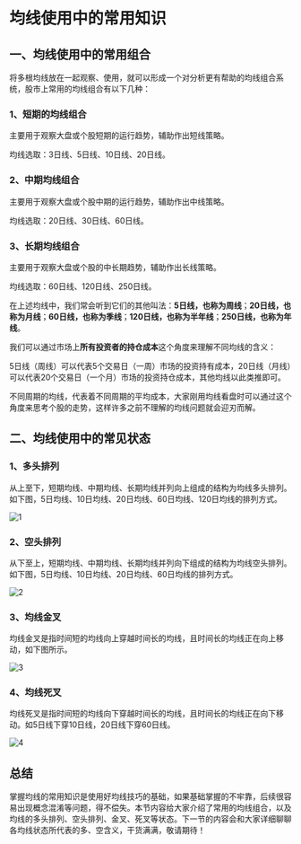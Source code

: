 # 均线使用中的常用知识

## 一、均线使用中的常用组合

将多根均线放在一起观察、使用，就可以形成一个对分析更有帮助的均线组合系统，股市上常用的均线组合有以下几种：

### 1、短期的均线组合

主要用于观察大盘或个股短期的运行趋势，辅助作出短线策略。

均线选取：3日线、5日线、10日线、20日线。

### 2、中期均线组合

主要用于观察大盘或个股中期的运行趋势，辅助作出中线策略。

均线选取：20日线、30日线、60日线。

### 3、长期均线组合

主要用于观察大盘或个股的中长期趋势，辅助作出长线策略。

均线选取：60日线、120日线、250日线。

在上述均线中，我们常会听到它们的其他叫法：**5日线，也称为周线**；**20日线，也称为月线**；**60日线，也称为季线**；**120日线，也称为半年线**；**250日线，也称为年线**。

我们可以通过市场上**所有投资者的持仓成本**这个角度来理解不同均线的含义：

5日线（周线）可以代表5个交易日（一周）市场的投资持有成本，20日线（月线）可以代表20个交易日（一个月）市场的投资持仓成本，其他均线以此类推即可。

不同周期的均线，代表着不同周期的平均成本，大家刚用均线看盘时可以通过这个角度来思考个股的走势，这样许多之前不理解的均线问题就会迎刃而解。

## 二、均线使用中的常见状态

### 1、多头排列

从上至下，短期均线、中期均线、长期均线并列向上组成的结构为均线多头排列。如下图，5日均线、10日均线、20日均线、60日均线、120日均线的排列方式。

![1](https://apicdn.app.gtja.com/baishitong/ZXZX/202108/fwb_images/b2c36001ac1b46b8bda2e6bb35d05218.png)

### 2、空头排列

从下至上，短期均线、中期均线、长期均线并列向下组成的结构为均线空头排列。如下图，5日均线、10日均线、20日均线、60日均线的排列方式。

![2](https://apicdn.app.gtja.com/baishitong/ZXZX/202108/fwb_images/41452aec748f4742bfac2907a71b5f2d.png)

### 3、均线金叉

均线金叉是指时间短的均线向上穿越时间长的均线，且时间长的均线正在向上移动，如下图所示。

![3](https://apicdn.app.gtja.com/baishitong/ZXZX/202108/fwb_images/d769776d7cc0421dbdc1e84e01ac1db1.png)

### 4、均线死叉

均线死叉是指时间短的均线向下穿越时间长的均线，且时间长的均线正在向下移动。如5日线下穿10日线，20日线下穿60日线。

![4](https://apicdn.app.gtja.com/baishitong/ZXZX/202108/fwb_images/1cf3997ec74d4fe2b8a597f0c6a7d2a8.png)

## 总结

掌握均线的常用知识是使用好均线技巧的基础，如果基础掌握的不牢靠，后续很容易出现概念混淆等问题，得不偿失。本节内容给大家介绍了常用的均线组合，以及均线的多头排列、空头排列、金叉、死叉等状态。下一节的内容会和大家详细聊聊各均线状态所代表的多、空含义，干货满满，敬请期待！
